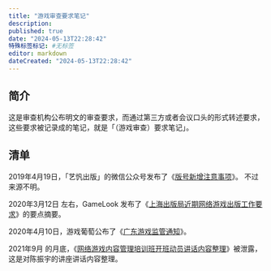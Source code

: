 ```yaml
---
title: "游戏审查要求笔记"
description:
published: true
date: "2024-05-13T22:28:42"
特殊标签标记: #无标签
editor: markdown
dateCreated: "2024-05-13T22:28:42"
---
```


## 简介

这是审查机构公布明文的审查要求，而通过第三方或者会议口头的形式转述要求，这些要求被记录成的笔记，就是「（游戏审查）要求笔记」。

## 清单

2019年4月19日，「艺忛出版」的微信公众号发布了《[版号新增注意事项](/censorship/游戏审查要求笔记/版号新增注意事项.md)》。
不过来源不明。

2020年3月12日 左右，GameLook 发布了《[上海出版局近期网络游戏出版工作要求](/censorship/游戏审查要求笔记/上海出版局近期网络游戏出版工作要求.md)》的要点摘要。

2020年4月10日，游戏葡萄公布了《[广东游戏监管通知](/censorship/游戏审查要求笔记/广东游戏监管通知.md)》。

2021年9月 的月底，《[网络游戏内容管理培训班开班动员讲话内容整理](/censorship/游戏审查要求笔记/网络游戏内容管理培训班开班动员讲话内容整理.md)》被泄露，
这是对陈振宇的讲座讲话内容整理。
